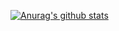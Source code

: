 [![Anurag's github stats](https://github-readme-stats.vercel.app/api?username=alcidesbsilvaneto)](https://github.com/anuraghazra/github-readme-stats)
